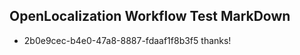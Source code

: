 ## OpenLocalization Workflow Test MarkDown
* 2b0e9cec-b4e0-47a8-8887-fdaaf1f8b3f5 thanks!

<!--HONumber=Jul16_HO3-->


